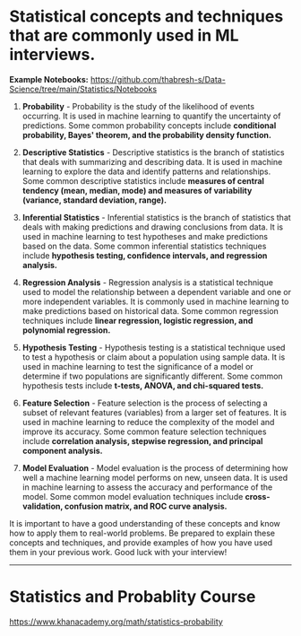 # Statistical concepts and techniques that are commonly used in ML interviews.

**Example Notebooks:** https://github.com/thabresh-s/Data-Science/tree/main/Statistics/Notebooks

1. **Probability** - Probability is the study of the likelihood of events occurring. It is used in machine learning to quantify the uncertainty of predictions. Some common probability concepts include **conditional probability, Bayes' theorem, and the probability density function.**

1. **Descriptive Statistics** - Descriptive statistics is the branch of statistics that deals with summarizing and describing data. It is used in machine learning to explore the data and identify patterns and relationships. Some common descriptive statistics include **measures of central tendency (mean, median, mode) and measures of variability (variance, standard deviation, range).**

1. **Inferential Statistics** - Inferential statistics is the branch of statistics that deals with making predictions and drawing conclusions from data. It is used in machine learning to test hypotheses and make predictions based on the data. Some common inferential statistics techniques include **hypothesis testing, confidence intervals, and regression analysis.**

1. **Regression Analysis** - Regression analysis is a statistical technique used to model the relationship between a dependent variable and one or more independent variables. It is commonly used in machine learning to make predictions based on historical data. Some common regression techniques include **linear regression, logistic regression, and polynomial regression.**

1. **Hypothesis Testing** - Hypothesis testing is a statistical technique used to test a hypothesis or claim about a population using sample data. It is used in machine learning to test the significance of a model or determine if two populations are significantly different. Some common hypothesis tests include **t-tests, ANOVA, and chi-squared tests.**

1. **Feature Selection** - Feature selection is the process of selecting a subset of relevant features (variables) from a larger set of features. It is used in machine learning to reduce the complexity of the model and improve its accuracy. Some common feature selection techniques include **correlation analysis, stepwise regression, and principal component analysis.**

1. **Model Evaluation** - Model evaluation is the process of determining how well a machine learning model performs on new, unseen data. It is used in machine learning to assess the accuracy and performance of the model. Some common model evaluation techniques include **cross-validation, confusion matrix, and ROC curve analysis.**

It is important to have a good understanding of these concepts and know how to apply them to real-world problems. Be prepared to explain these concepts and techniques, and provide examples of how you have used them in your previous work. Good luck with your interview!

---

# Statistics and Probablity Course
https://www.khanacademy.org/math/statistics-probability

